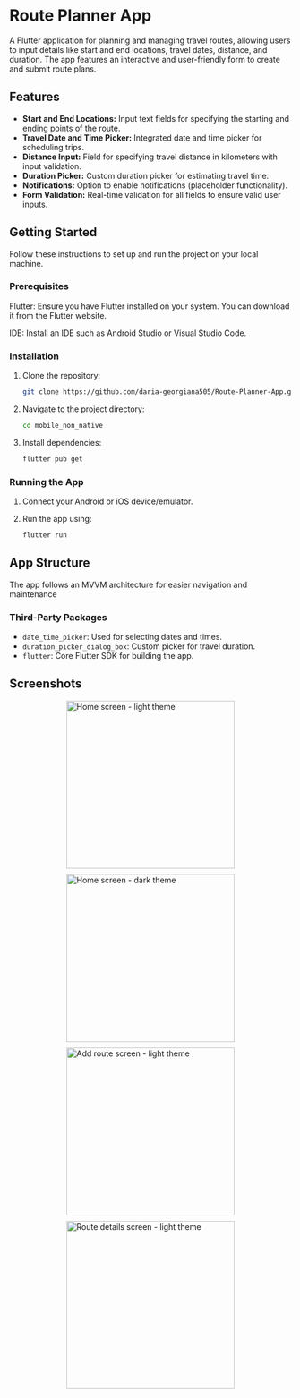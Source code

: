 # Route Planner App
A Flutter application for planning and managing travel routes, allowing users to input details like start and end locations, travel dates, distance, and duration. The app features an interactive and user-friendly form to create and submit route plans.

## Features
- **Start and End Locations:** Input text fields for specifying the starting and ending points of the route.
- **Travel Date and Time Picker:** Integrated date and time picker for scheduling trips.
- **Distance Input:** Field for specifying travel distance in kilometers with input validation.
- **Duration Picker:** Custom duration picker for estimating travel time.
- **Notifications:** Option to enable notifications (placeholder functionality).
- **Form Validation:** Real-time validation for all fields to ensure valid user inputs.

## Getting Started
Follow these instructions to set up and run the project on your local machine.

### Prerequisites
Flutter: Ensure you have Flutter installed on your system. You can download it from the Flutter website.

IDE: Install an IDE such as Android Studio or Visual Studio Code.

### Installation

1. Clone the repository:

    ```bash
    git clone https://github.com/daria-georgiana505/Route-Planner-App.git
   ```

2. Navigate to the project directory:
    ```bash
   cd mobile_non_native
   ```
   
3. Install dependencies:
    ```bash
   flutter pub get
   ```
   
### Running the App

1. Connect your Android or iOS device/emulator.

2. Run the app using:

    ```bash
   flutter run
   ```
   
## App Structure

The app follows an MVVM architecture for easier navigation and maintenance

### Third-Party Packages
- `date_time_picker`: Used for selecting dates and times.
- `duration_picker_dialog_box`: Custom picker for travel duration.
- `flutter`: Core Flutter SDK for building the app.

## Screenshots

<div style="display: flex; flex-wrap: wrap; justify-content: space-around; gap: 10px;">
    <img src="https://github.com/user-attachments/assets/4580c723-ed2c-4be0-9d9a-f80cb8d5a7e3" alt="Home screen - light theme" width="300">
    <img src="https://github.com/user-attachments/assets/d72544db-85c4-4304-a63b-c428f665a6ff" alt="Home screen - dark theme" width="300">
    <img src="https://github.com/user-attachments/assets/21fed47c-fcc1-480f-acc7-7706e6297b97" alt="Add route screen - light theme" width="300">
    <img src="https://github.com/user-attachments/assets/338488fa-3366-48f4-aaa9-de289b960f5f" alt="Route details screen - light theme" width="300">
</div>
